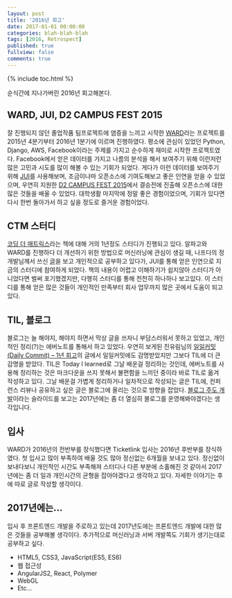 ```yaml
---
layout: post
title: '2016년 회고'
date: 2017-01-01 00:00:00
categories: blah-blah-blah
tags: [2016, Retrospect]
published: true
fullview: false
comments: true
---
```


{% include toc.html %}

순식간에 지나가버린 2016년 회고해본다.

## WARD, JUI, D2 CAMPUS FEST 2015

잘 진행되지 않던 졸업작품 팀프로젝트에 염증을 느끼고 시작한 [WARD](https://github.com/pjwards/ward)라는 프로젝트를 2015년 4분기부터 2016년 1분기에 이르며 진행하였다. 평소에 관심이 있었던 Python, Django, AWS, Facebook이라는 주제를 가지고 순수하게 재미로 시작한 프로젝트였다. Facebook에서 얻은 데이터를 가지고 나름의 분석을 해서 보여주기 위해 이런저런 많은 고민과 시도를 많이 해볼 수 있는 기회가 되었다. 게다가 이런 데이터를 보여주기 위해 [JUI](https://github.com/juijs/jui)를 사용해보며, 조금이나마 오픈소스에 기여도해보고 좋은 인연을 얻을 수 있었으며, 우연히 지원한 [D2 CAMPUS FEST 2015](http://d2campusfest.kr/2015/)에서 결승전에 진출해 오픈소스에 대한 많은 것들을 배울 수 있었다. 대학생활 마지막에 정말 좋은 경험이었으며, 기회가 있다면 다시 한번 돌아가서 하고 싶을 정도로 즐거운 경험이었다.

## CTM 스터디

[코딩 더 매트릭스](http://book.naver.com/bookdb/book_detail.nhn?bid=9071199)라는 책에 대해 거의 1년정도 스터디가 진행되고 있다. 알파고와 WARD를 진행하다 더 개선하기 위한 방법으로 머신러닝에 관심이 생길 때, 나프다의 정개발님께서 쓰신 [글](http://www.moreagile.net/2015/05/how-to-start-machine-learning-study.html)을 보고 개인적으로 공부하고 있다가, JUI를 통해 얻은 인연으로 지금의 스터디에 참여하게 되었다. 책의 내용이 어렵고 이해하기가 쉽지않아 스터디가 아니었다면 벌써 포기했겠지만, 다행히 스터디를 통해 천천히 하나하나 보고있다. 이 스터디를 통해 얻은 많은 것들이 개인적인 만족부터 회사 업무까지 많은 곳에서 도움이 되고 있다.

## TIL, 블로그

블로그는 늘 해야지, 해야지 하면서 막상 글을 쓰자니 부담스러워서 못하고 있었고, 개인적인 정리(?)는 에버노트를 통해서 하고 있었다. 우연히 보게된 진유림님의 [일일커밋(Daily Commit) – 1년 회고](https://milooy.wordpress.com/2016/07/02/daily-commit-1-year/)의 글에서 일일커밋에도 감명받았지만 그보다 TIL에 더 큰 감명을 받았다. TIL은 Today I learned로 그날 배운걸 정리하는 것인데, 에버노트를 사용해 정리하는 것은 마크다운을 쓰지 못해서 불편함을 느끼던 중이라 바로 TIL로 옮겨 작성하고 있다. 그날 배운걸 가볍게 정리하거나 일차적으로 작성되는 글은 TIL에, 컨퍼런스 리뷰나 공유하고 싶은 글은 블로그에 올리는 것으로 방향을 잡았다. [블로그 주도 개발](http://www.slideshare.net/rockdoli/ss-48806118)이라는 슬라이드를 보고는 2017년에는 좀 더 열심히 블로그를 운영해봐야겠다는 생각입니다.

## 입사

WARD가 2016년의 전반부를 장식했다면 Ticketlink 입사는 2016년 후반부를 장식하였다. 첫 입사고 많이 부족하여 배울 것도 많아 정신없는 6개월을 보내고 있다. 정신없이 보내다보니 개인적인 시간도 부족해져 스터디나 다른 부분에 소홀해진 것 같아서 2017년에는 좀 더 일과 개인시간의 균형을 잡아야겠다고 생각하고 있다. 자세한 이야기는 후에 따로 글로 작성할 생각이다.

## 2017년에는...

입사 후 프론트엔드 개발을 주로하고 있는데 2017년도에는 프론트엔드 개발에 대한 많은 것들을 공부해볼 생각이다. 추가적으로 머신러닝과 서버 개발쪽도 기회가 생기는대로 공부하고 싶다.

* HTML5, CSS3, JavaScript(ES5, ES6)
* 웹 접근성
* AngularJS2, React, Polymer
* WebGL
* Etc...